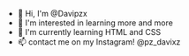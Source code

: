 - 📌 Hi, I'm @Davipzx
- 👀 I'm interested in learning more and more
- 🌱 I'm currently learning HTML and CSS
- 📫 contact me on my Instagram! @pz_davixz

<!---
Davipzx/Davipzx is a ✨ special ✨ repository because its `README.md` (this file) appears on your GitHub profile.
You can click the Preview link to take a look at your changes.
--->
